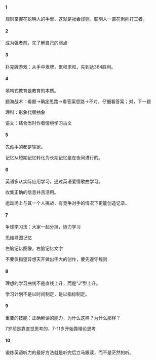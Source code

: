 #### 1

规则掌握在聪明人的手里，这就是社会规则。聪明人一直在剥削打工者。

#### 2

成为强者前，先了解自己的弱点

#### 3

扑克牌游戏：从手中发牌，累积求和，先到达364胜利。

#### 4

填鸭式教育是教育的本质。

题海战术：看题->确定思路->看答案思路->不对，仔细看答案；对，下一题

理科：形象代替抽象

语文：结合当时作者情境学习古文

#### 5

先动手的都是输家。

记忆从短期记忆转化为长期记忆是在夜间进行的。 

#### 6

英语多从实际应用学习，通过英语爱情歌曲学习。

收集正确的信息并且活用。

运动场上与其一个人挑战，有竞争对手的情况下更能创造记录。 

#### 7

争球学习法：大家一起分担，协力学习

思维导图记忆

左脑记忆图像，右脑记忆文字

不要仅指望异想天开做出伟大的创作，要先遵守规则

#### 8

理想的学习曲线不是直线上升，而是“J”型上升。

学习计划不是以时间制定，是以指标制定。

#### 9

重要的技能：正确解读的能力，为什么这样？为什么那样？

7岁前是靠直觉思考的，7-11岁开始靠理论思考

#### 10

锻炼英语听力的最好方法就是听完后立马跟读，而不是茫然的听。